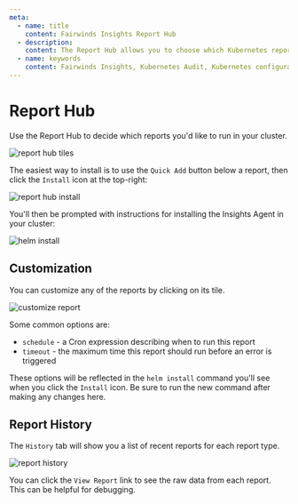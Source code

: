 ```yaml
---
meta:
  - name: title
    content: Fairwinds Insights Report Hub
  - description:
    content: The Report Hub allows you to choose which Kubernetes reports run in your cluster
  - name: keywords
    content: Fairwinds Insights, Kubernetes Audit, Kubernetes configuration validation
---
```

# Report Hub

Use the Report Hub to decide which reports you'd like to run in your cluster.

<img :src="$withBase('/img/report-hub.png')" alt="report hub tiles">

The easiest way to install is to use the `Quick Add` button below a report, then click the
`Install` icon at the top-right:

<img :src="$withBase('/img/report-hub-install.png')" alt="report hub install">

You'll then be prompted with instructions for installing the Insights Agent in your cluster:

<img :src="$withBase('/img/helm-install.png')" alt="helm install">

## Customization
You can customize any of the reports by clicking on its tile.

<img :src="$withBase('/img/report-hub-customize.png')" alt="customize report">

Some common options are:
* `schedule` - a Cron expression describing when to run this report
* `timeout` - the maximum time this report should run before an error is triggered

These options will be reflected in the `helm install` command you'll see when you click the `Install` icon.
Be sure to run the new command after making any changes here.

## Report History
The `History` tab will show you a list of recent reports for each report type.

<img :src="$withBase('/img/report-history.png')" alt="report history">

You can click the `View Report` link to see the raw data from each report.
This can be helpful for debugging.
